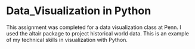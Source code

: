 # Data_Visualization in Python

This assignment was completed for a data visualization class at Penn. I used the altair package to project historical world data. This is an example of my technical skills in visualization with Python. 
